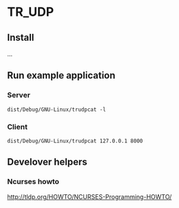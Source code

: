# TR_UDP 

## Install

...

## Run example application

### Server
```dist/Debug/GNU-Linux/trudpcat -l```

### Client
```dist/Debug/GNU-Linux/trudpcat 127.0.0.1 8000```

## Develover helpers

### Ncurses howto
http://tldp.org/HOWTO/NCURSES-Programming-HOWTO/

